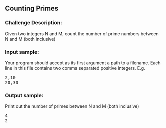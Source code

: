 <h2>Counting Primes</h2>

<h3>Challenge Description:</h3>

<p>
    Given two integers N and M, count the number of prime numbers
    between N and M (both inclusive)
</p>

<h3>Input sample:</h3>
<p>
    Your program should accept as its first argument a path to a filename.
    Each line in this file contains two comma separated positive integers. E.g.
</p>
<pre class="description-input-output">2,10
20,30</pre>

<h3>Output sample:</h3>

<p>
    Print out the number of primes between N and M (both inclusive)
</p>
<pre class="description-input-output">4
2</pre>